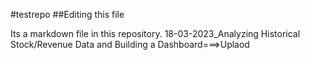 #testrepo
##Editing this file

Its a markdown file in this repository.
18-03-2023_Analyzing Historical Stock/Revenue Data and Building a Dashboard===>Uplaod
